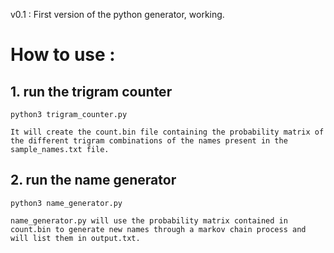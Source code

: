 v0.1 : First version of the python generator, working.

# How to use :
## 1. run the trigram counter
    python3 trigram_counter.py 

    It will create the count.bin file containing the probability matrix of the different trigram combinations of the names present in the sample_names.txt file.
## 2. run the name generator
    python3 name_generator.py

    name_generator.py will use the probability matrix contained in count.bin to generate new names through a markov chain process and will list them in output.txt.